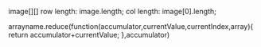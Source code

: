 image[][]
row length: image.length;
col length: image[0].length;


arrayname.reduce(function(accumulator,currentValue,currentIndex,array){
    return accumulator+currentValue;
},accumulator)